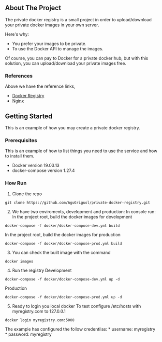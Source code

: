 ## About The Project

The private docker registry is a small project in order to upload/download your private docker images in your own server.

Here's why:
* You prefer your images to be private.
* To use the Docker API to manage the images.

Of course, you can pay to Docker for a private docker hub, but with this solution, you can upload/download your private images free.

### References
Above we have the reference links, 
* [Docker Registry](https://docs.docker.com/registry/deploying/)
* [Nginx](https://docs.nginx.com/nginx/admin-guide/web-server/reverse-proxy/)

## Getting Started

This is an example of how you may create a private docker registry.

### Prerequisites

This is an example of how to list things you need to use the service and how to install them.
* Docker version 19.03.13
* docker-compose version 1.27.4
<!-- * HTTP Domain, this example has configured "myregistry.com"
* Valid SSL for HTTP Domain -->

### How Run

1. Clone the repo
```
git clone https://github.com/AguGriguol/private-docker-registry.git
```
2. We have two enviroments, development and production: 
In console run:
In the project root, build the docker images for development
```
docker-compose -f docker/docker-compose-dev.yml build
```
In the project root, build the docker images for production
```
docker-compose -f docker/docker-compose-prod.yml build
```
3. You can check the built image with the command
```
docker images
```
4. Run the registry
Development
```
docker-compose -f docker/docker-compose-dev.yml up -d
```
Production
```
docker-compose -f docker/docker-compose-prod.yml up -d
```
5. Ready to login you local docker
To test configure /etc/hosts with myregistry.com to 127.0.0.1
```
docker login myregistry.com:5000
```
The example has configured the follow credentilas:
    * username: myregistry
    * password: myregistry